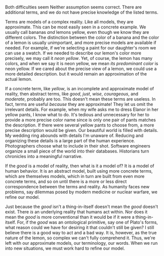


Both difficulties seem Neither assumption seems correct. There are additional terms, and we do not have precise knowledge of the listed terms.


Terms are models of a complex reality. Like all models, they are approximate. This can be most easily seen in a concrete example. We usually call bananas _and_ lemons yellow, even though we know they are different colors. The distinction between the color of a banana and the color of a lemon is usually unimportant, and more precise models are available if needed. For example, if we're selecting a paint for our daughter's room we can use a swatch. If we needed to describe our lemon's color more precisely, we may call it _neon yellow_. Yet, of course, the lemon has many colors, and when we say it is neon yellow, we mean _its predominant color_ is neon yellow. If we cared about the precise view of a lemon, we could use a more detailed description. but it would remain an approximation of the actual lemon.

If a concrete term, like _yellow_, is an incomplete and approximate model of reality, then abstract terms, like _good_, _just_, _wise_, _courageous_, and _moderate_, probably are too. This doesn't mean these terms are useless. In fact, terms are useful _because_ they are approximate! They let us omit the irrelevant details. For example, when my wife asks me to dress Elanor in her yellow pants, I know what to do. It's tedious and unnecessary for her to provide a more precise color name since is only one pair of pants matches the description. If there were several yellow pants to choose from, a more precise description would be given. Our beautiful world is filled with details. My wedding ring abounds with details I'm unaware of. Reducing and organizing these details is a large part of the human experience. Photographers choose what to include in their shot. Software engineers organize a small piece of the world into their databases. Historians turn chronicles into a meaningful narrative.

If the _good_ is a model of reality, then what is it a model of? It is a model of human behavior. It is an abstract model, built using more concrete terms, which are themselves models, which in turn are built from even more concrete terms, and so on until there is a more or less direct correspondence between the terms and reality. As humanity faces new problems, say dilemmas posed by modern medicine or nuclear warfare, we refine our model.

Just because the _good_ isn't a thing-in-itself doesn't mean the _good_ doesn't exist. There _is_ an underlying reality that humans act within. Nor does it mean the _good_ is more conventional than it would be if it were a thing-in-itself. For, if the _good_ was an ontological primitive, say one of Plato's forms, what reason could we have for desiring it that couldn't still be given? I still believe there is a good way to act and a bad way. It is, however, as the true nature of the lemon, so complex we can't fully comprehend it. Thus, we're left with our approximate models, our terminology, our words. When we run into new situations, we must work hard to refine our model.

